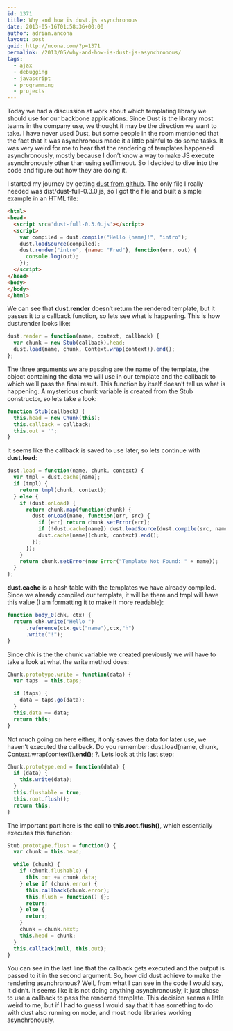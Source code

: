 ```yaml
---
id: 1371
title: Why and how is dust.js asynchronous
date: 2013-05-16T01:58:36+00:00
author: adrian.ancona
layout: post
guid: http://ncona.com/?p=1371
permalink: /2013/05/why-and-how-is-dust-js-asynchronous/
tags:
  - ajax
  - debugging
  - javascript
  - programming
  - projects
---
```

Today we had a discussion at work about which templating library we should use for our backbone applications. Since Dust is the library most teams in the company use, we thought it may be the direction we want to take. I have never used Dust, but some people in the room mentioned that the fact that it was asynchronous made it a little painful to do some tasks. It was very weird for me to hear that the rendering of templates happened asynchronously, mostly because I don&#8217;t know a way to make JS execute asynchronously other than using setTimeout. So I decided to dive into the code and figure out how they are doing it.

I started my journey by getting [dust from github](https://github.com/akdubya/dustjs "Dust templating"). The only file I really needed was dist/dust-full-0.3.0.js, so I got the file and built a simple example in an HTML file:

```html
<html>
<head>
  <script src='dust-full-0.3.0.js'></script>
  <script>
    var compiled = dust.compile("Hello {name}!", "intro");
    dust.loadSource(compiled);
    dust.render("intro", {name: "Fred"}, function(err, out) {
      console.log(out);
    });
  </script>
</head>
<body>
</body>
</html>
```

<!--more-->

We can see that **dust.render** doesn&#8217;t return the rendered template, but it passes it to a callback function, so lets see what is happening. This is how dust.render looks like:

```js
dust.render = function(name, context, callback) {
  var chunk = new Stub(callback).head;
  dust.load(name, chunk, Context.wrap(context)).end();
};
```

The three arguments we are passing are the name of the template, the object containing the data we will use in our template and the callback to which we&#8217;ll pass the final result. This function by itself doesn&#8217;t tell us what is happening. A mysterious chunk variable is created from the Stub constructor, so lets take a look:

```js
function Stub(callback) {
  this.head = new Chunk(this);
  this.callback = callback;
  this.out = '';
}
```

It seems like the callback is saved to use later, so lets continue with **dust.load**:

```js
dust.load = function(name, chunk, context) {
  var tmpl = dust.cache[name];
  if (tmpl) {
    return tmpl(chunk, context);
  } else {
    if (dust.onLoad) {
      return chunk.map(function(chunk) {
        dust.onLoad(name, function(err, src) {
          if (err) return chunk.setError(err);
          if (!dust.cache[name]) dust.loadSource(dust.compile(src, name));
          dust.cache[name](chunk, context).end();
        });
      });
    }
    return chunk.setError(new Error("Template Not Found: " + name));
  }
};
```

**dust.cache** is a hash table with the templates we have already compiled. Since we already compiled our template, it will be there and tmpl will have this value (I am formatting it to make it more readable):

```js
function body_0(chk, ctx) {
  return chk.write("Hello ")
      .reference(ctx.get("name"),ctx,"h")
      .write("!");
}
```

Since chk is the the chunk variable we created previously we will have to take a look at what the write method does:

```js
Chunk.prototype.write = function(data) {
  var taps  = this.taps;

  if (taps) {
    data = taps.go(data);
  }
  this.data += data;
  return this;
}
```

Not much going on here either, it only saves the data for later use, we haven&#8217;t executed the callback. Do you remember: dust.load(name, chunk, Context.wrap(context)).**end()**; ?. Lets look at this last step:

```js
Chunk.prototype.end = function(data) {
  if (data) {
    this.write(data);
  }
  this.flushable = true;
  this.root.flush();
  return this;
}
```

The important part here is the call to **this.root.flush()**, which essentially executes this function:

```js
Stub.prototype.flush = function() {
  var chunk = this.head;

  while (chunk) {
    if (chunk.flushable) {
      this.out += chunk.data;
    } else if (chunk.error) {
      this.callback(chunk.error);
      this.flush = function() {};
      return;
    } else {
      return;
    }
    chunk = chunk.next;
    this.head = chunk;
  }
  this.callback(null, this.out);
}
```

You can see in the last line that the callback gets executed and the output is passed to it in the second argument. So, how did dust achieve to make the rendering asynchronous? Well, from what I can see in the code I would say, it didn&#8217;t. It seems like it is not doing anything asynchronously, it just chose to use a callback to pass the rendered template. This decision seems a little weird to me, but if I had to guess I would say that it has something to do with dust also running on node, and most node libraries working asynchronously.
